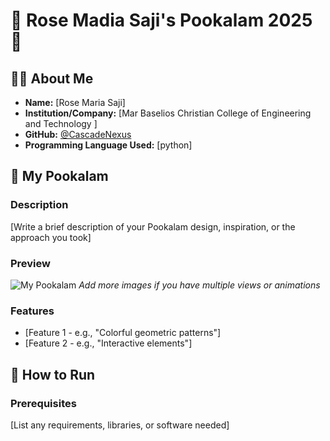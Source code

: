 # 🌸 Rose Madia Saji's Pookalam 2025 🌸

## 👨‍💻 About Me
- **Name:** [Rose Maria Saji]
- **Institution/Company:** [Mar Baselios Christian College of Engineering and Technology ]
- **GitHub:** [@CascadeNexus](https://github.com/CascadeNexus)
- **Programming Language Used:** [python]

## 🎨 My Pookalam

### Description
[Write a brief description of your Pookalam design, inspiration, or the approach you took]

### Preview
![My Pookalam](output/pookalam-preview.png)
*Add more images if you have multiple views or animations*

### Features
- [Feature 1 - e.g., "Colorful geometric patterns"]
- [Feature 2 - e.g., "Interactive elements"]

## 🚀 How to Run

### Prerequisites
[List any requirements, libraries, or software needed]
